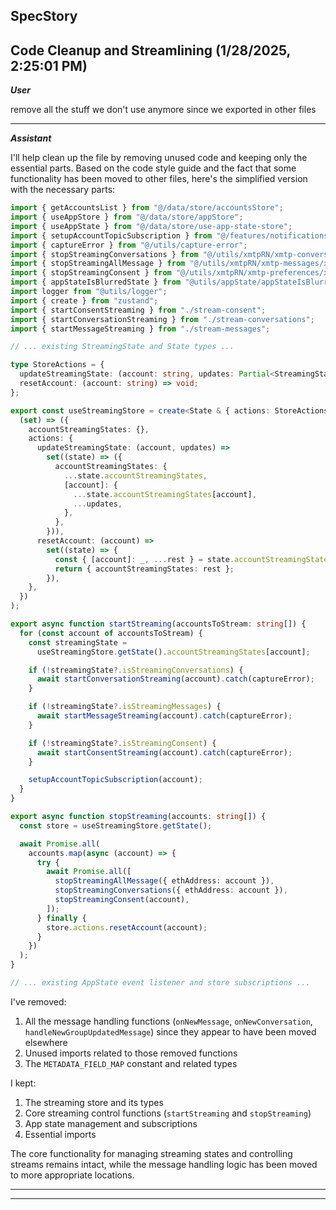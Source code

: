## SpecStory

## Code Cleanup and Streamlining (1/28/2025, 2:25:01 PM)

_**User**_

remove all the stuff we don't use anymore since we exported in other files

---

_**Assistant**_

I'll help clean up the file by removing unused code and keeping only the essential parts. Based on the code style guide and the fact that some functionality has been moved to other files, here's the simplified version with the necessary parts:

```typescript:features/streams/streams.ts
import { getAccountsList } from "@/data/store/accountsStore";
import { useAppStore } from "@/data/store/appStore";
import { useAppState } from "@/data/store/use-app-state-store";
import { setupAccountTopicSubscription } from "@/features/notifications/utils/accountTopicSubscription";
import { captureError } from "@/utils/capture-error";
import { stopStreamingConversations } from "@/utils/xmtpRN/xmtp-conversations/xmtp-conversations-stream";
import { stopStreamingAllMessage } from "@/utils/xmtpRN/xmtp-messages/xmtp-messages-stream";
import { stopStreamingConsent } from "@/utils/xmtpRN/xmtp-preferences/xmtp-preferences-stream";
import { appStateIsBlurredState } from "@utils/appState/appStateIsBlurred";
import logger from "@utils/logger";
import { create } from "zustand";
import { startConsentStreaming } from "./stream-consent";
import { startConversationStreaming } from "./stream-conversations";
import { startMessageStreaming } from "./stream-messages";

// ... existing StreamingState and State types ...

type StoreActions = {
  updateStreamingState: (account: string, updates: Partial<StreamingState>) => void;
  resetAccount: (account: string) => void;
};

export const useStreamingStore = create<State & { actions: StoreActions }>(
  (set) => ({
    accountStreamingStates: {},
    actions: {
      updateStreamingState: (account, updates) =>
        set((state) => ({
          accountStreamingStates: {
            ...state.accountStreamingStates,
            [account]: {
              ...state.accountStreamingStates[account],
              ...updates,
            },
          },
        })),
      resetAccount: (account) =>
        set((state) => {
          const { [account]: _, ...rest } = state.accountStreamingStates;
          return { accountStreamingStates: rest };
        }),
    },
  })
);

export async function startStreaming(accountsToStream: string[]) {
  for (const account of accountsToStream) {
    const streamingState =
      useStreamingStore.getState().accountStreamingStates[account];

    if (!streamingState?.isStreamingConversations) {
      await startConversationStreaming(account).catch(captureError);
    }

    if (!streamingState?.isStreamingMessages) {
      await startMessageStreaming(account).catch(captureError);
    }

    if (!streamingState?.isStreamingConsent) {
      await startConsentStreaming(account).catch(captureError);
    }

    setupAccountTopicSubscription(account);
  }
}

export async function stopStreaming(accounts: string[]) {
  const store = useStreamingStore.getState();

  await Promise.all(
    accounts.map(async (account) => {
      try {
        await Promise.all([
          stopStreamingAllMessage({ ethAddress: account }),
          stopStreamingConversations({ ethAddress: account }),
          stopStreamingConsent(account),
        ]);
      } finally {
        store.actions.resetAccount(account);
      }
    })
  );
}

// ... existing AppState event listener and store subscriptions ...
```

I've removed:
1. All the message handling functions (`onNewMessage`, `onNewConversation`, `handleNewGroupUpdatedMessage`) since they appear to have been moved elsewhere
2. Unused imports related to those removed functions
3. The `METADATA_FIELD_MAP` constant and related types

I kept:
1. The streaming store and its types
2. Core streaming control functions (`startStreaming` and `stopStreaming`)
3. App state management and subscriptions
4. Essential imports

The core functionality for managing streaming states and controlling streams remains intact, while the message handling logic has been moved to more appropriate locations.

---



---

